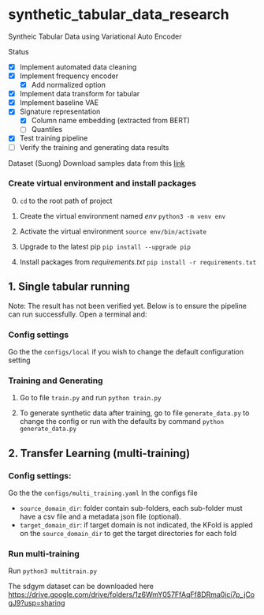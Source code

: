 # synthetic_tabular_data_research
Syntheic Tabular Data using Variational Auto Encoder

Status
- [x] Implement automated data cleaning
- [x] Implement frequency encoder
  - [x] Add normalized option  
- [x] Implement data transform for tabular
- [x] Implement baseline VAE
- [x] Signature representation
  - [x] Column name embedding (extracted from BERT)
  - [ ] Quantiles
- [x] Test training pipeline
- [ ] Verify the training and generating data results

Dataset (Suong)
Download samples data from this [link](https://drive.google.com/drive/folders/1C_-Pn4uxs1PF42i0Ve9FfN9p6nGZA1oy?usp=sharing)


### Create virtual environment and install packages

0. `cd` to the root path of project

1. Create the virtual environment named *env*
`python3 -m venv env`

2. Activate the virtual environment
`source env/bin/activate`

3. Upgrade to the latest pip
`pip install --upgrade pip`

4. Install packages from *requirements.txt*
`pip install -r requirements.txt`

## 1. Single tabular running
Note: The result has not been verified yet. Below is to ensure the pipeline can run successfully. Open a terminal and:

### Config settings
Go the the `configs/local` if you wish to change the default configuration setting

### Training and Generating

1. Go to file `train.py` and run 
`python train.py`

2. To generate synthetic data after training, go to file `generate_data.py` to change the config or run with the defaults by command
`python generate_data.py`


## 2. Transfer Learning (multi-training)

### Config settings:
Go the the `configs/multi_training.yaml`
In the configs file
* `source_domain_dir`: folder contain sub-folders, each sub-folder must have a csv file and a metadata json file (optional).
* `target_domain_dir`: if target domain is not indicated, the KFold is appled on the `source_domain_dir` to get the target directories for each fold

### Run multi-training
Run `python3 multitrain.py`

The sdgym dataset can be downloaded here
https://drive.google.com/drive/folders/1z6WmY057FfAqFf8DRma0ici7p_jCogJ9?usp=sharing
